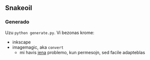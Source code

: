 ## Snakeoil

### Generado

Uzu `python generate.py`. Vi bezonas krome:

* inkscape
* imagemagic, aka `convert`
  * mi havis [jena](https://stackoverflow.com/questions/52998331/imagemagick-security-policy-pdf-blocking-conversion) problemo, kun permesojn, sed facile adapteblas
